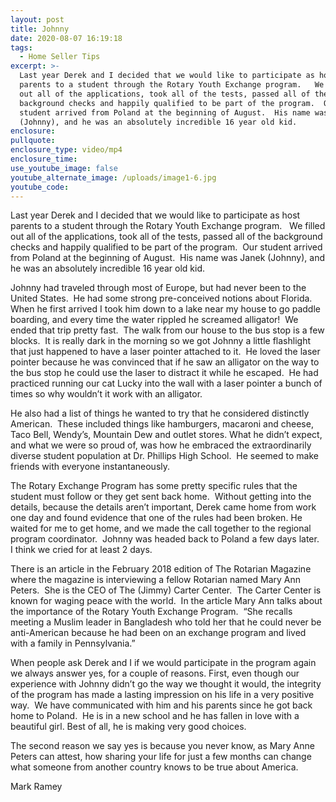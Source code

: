 ```yaml
---
layout: post
title: Johnny
date: 2020-08-07 16:19:18
tags:
  - Home Seller Tips
excerpt: >-
  Last year Derek and I decided that we would like to participate as host
  parents to a student through the Rotary Youth Exchange program.   We filled
  out all of the applications, took all of the tests, passed all of the
  background checks and happily qualified to be part of the program.  Our
  student arrived from Poland at the beginning of August.  His name was Janek
  (Johnny), and he was an absolutely incredible 16 year old kid.
enclosure:
pullquote:
enclosure_type: video/mp4
enclosure_time:
use_youtube_image: false
youtube_alternate_image: /uploads/image1-6.jpg
youtube_code:
---
```


Last year Derek and I decided that we would like to participate as host parents to a student through the Rotary Youth Exchange program. &nbsp; We filled out all of the applications, took all of the tests, passed all of the background checks and happily qualified to be part of the program.&nbsp; Our student arrived from Poland at the beginning of August.&nbsp; His name was Janek (Johnny), and he was an absolutely incredible 16 year old kid.&nbsp;&nbsp;

Johnny had traveled through most of Europe, but had never been to the United States.&nbsp; He had some strong pre-conceived notions about Florida.&nbsp; When he first arrived I took him down to a lake near my house to go paddle boarding, and every time the water rippled he screamed alligator\!&nbsp; We ended that trip pretty fast.&nbsp; The walk from our house to the bus stop is a few blocks.&nbsp; It is really dark in the morning so we got Johnny a little flashlight that just happened to have a laser pointer attached to it.&nbsp; He loved the laser pointer because he was convinced that if he saw an alligator on the way to the bus stop he could use the laser to distract it while he escaped.&nbsp; He had practiced running our cat Lucky into the wall with a laser pointer a bunch of times so why wouldn’t it work with an alligator.

He also had a list of things he wanted to try that he considered distinctly American.&nbsp; These included things like hamburgers, macaroni and cheese, Taco Bell, Wendy’s, Mountain Dew and outlet stores. What he didn’t expect, and what we were so proud of, was how he embraced the extraordinarily diverse student population at Dr. Phillips High School.&nbsp; He seemed to make friends with everyone instantaneously. &nbsp;&nbsp;&nbsp;

The Rotary Exchange Program has some pretty specific rules that the student must follow or they get sent back home.&nbsp; Without getting into the details, because the details aren’t important, Derek came home from work one day and found evidence that one of the rules had been broken. He waited for me to get home, and we made the call together to the regional program coordinator.&nbsp; Johnny was headed back to Poland a few days later.&nbsp; I think we cried for at least 2 days.&nbsp;

There is an article in the February 2018 edition of The Rotarian Magazine where the magazine is interviewing a fellow Rotarian named Mary Ann Peters.&nbsp; She is the CEO of The (Jimmy) Carter Center.&nbsp; The Carter Center is known for waging peace with the world.&nbsp; In the article Mary Ann talks about the importance of the Rotary Youth Exchange Program.&nbsp; “She recalls meeting a Muslim leader in Bangladesh who told her that he could never be anti-American because he had been on an exchange program and lived with a family in Pennsylvania.”

When people ask Derek and I if we would participate in the program again we always answer yes, for a couple of reasons. First, even though our experience with Johnny didn’t go the way we thought it would, the integrity of the program has made a lasting impression on his life in a very positive way.&nbsp; We have communicated with him and his parents since he got back home to Poland.&nbsp; He is in a new school and he has fallen in love with a beautiful girl. Best of all, he is making very good choices.&nbsp;&nbsp;

The second reason we say yes is because you never know, as Mary Anne Peters can attest, how sharing your life for just a few months can change what someone from another country knows to be true about America.&nbsp;&nbsp;

Mark Ramey&nbsp;
